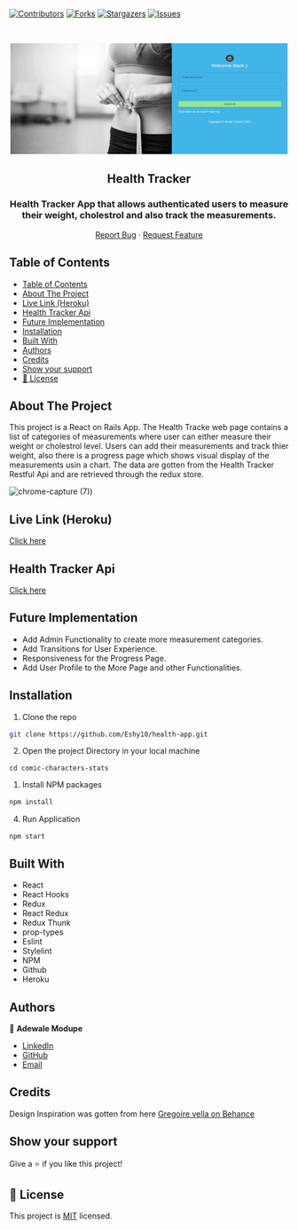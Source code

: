 [![Contributors][contributors-shield]][contributors-url]
[![Forks][forks-shield]][forks-url]
[![Stargazers][stars-shield]][stars-url]
[![Issues][issues-shield]][issues-url]

<!-- PROJECT LOGO -->

<br />
<p align="center">
   <a href="https://github.com/Eshy10/Eshy10/health-app">
    <p align="center"> <img src="./public/tracker-img.png" alt="React-logo" width="500" height="200"> </p>
  </a>
  <h2 align="center">Health Tracker</h2>
  <h3 align="center">Health Tracker App that allows authenticated users to measure their weight, cholestrol and also track the measurements.
</h3>

  <p align="center">
    <a href="https://github.com/Eshy10/Eshy10/health-app/issues">Report Bug</a>
    · 
    <a href="https://github.com/Eshy10/Eshy10/health-app/issues">Request Feature</a>
  </p>
</p>

<!-- TABLE OF CONTENTS -->
## Table of Contents

- [Table of Contents](#table-of-contents)
- [About The Project](#about-the-project)
- [Live Link (Heroku)](#live-link-heroku)
- [Health Tracker Api](#health-tracker-api)
- [Future Implementation](#future-implementation)
- [Installation](#installation)
- [Built With](#built-with)
- [Authors](#authors)
- [Credits](#credits)
- [Show your support](#show-your-support)
- [📝 License](#-license)

<!-- ABOUT THE PROJECT -->
## About The Project

This project is a React on Rails App. The Health Tracke web page contains a list of categories of measurements where user can either measure their weight or cholestrol level. Users can add their measurements and track thier weight, also there is a progress page which shows visual display of the measurements usin a chart. The data are gotten from the Health Tracker Restful Api and are retrieved through the redux store.

![chrome-capture (7)](https://user-images.githubusercontent.com/52670459/95810459-ece0ff80-0d08-11eb-87c1-b362eb2e35cf.gif))

<!-- Live Link (Heroku) -->

## Live Link (Heroku)

[Click here](  https://healttrackx.herokuapp.com/)

<!-- Resource -->

## Health Tracker Api
[Click here]( https://github.com/Eshy10/health-app-api)

<!-- Future Implemetation -->

## Future Implementation
- Add Admin Functionality to create more measurement categories.
- Add Transitions for User Experience.
- Responsiveness for the Progress Page.
- Add User Profile to the More Page and other Functionalities.

<!-- INSTALLATION -->

## Installation

1. Clone the repo
```sh
git clone https://github.com/Eshy10/health-app.git
```
2. Open the project Directory in your local machine
```
cd comic-characters-stats
```
1. Install NPM packages
```sh
npm install
```
4. Run Application
```JS
npm start
```
<!-- BUILD WITH -->

## Built With

- React
- React Hooks
- Redux
- React Redux
- Redux Thunk
- prop-types
- Eslint
- Stylelint
- NPM
- Github
- Heroku

<!-- CONTACT -->
## Authors

👤 **Adewale Modupe** 
    
- [LinkedIn](https://www.linkedin.com/in/adewale-adeshola/)
- [GitHub](https://github.com/Eshy10)
- [Email](adewalebose15@gmail.com)

## Credits
Design Inspiration was gotten from here [ Gregoire vella on Behance ]( https://www.behance.net/gregoirevella)

## Show your support

Give a ⭐️ if you like this project!

<!-- MARKDOWN LINKS & IMAGES -->
<!-- https://www.markdownguide.org/basic-syntax/#reference-style-links -->
[contributors-shield]: https://img.shields.io/github/contributors/Eshy10/health-app.svg?style=flat-square
[contributors-url]: https://github.com/Eshy10/health-app/graphs/contributors
[forks-shield]: https://img.shields.io/github/forks/Eshy10/health-app.svg?style=flat-square
[forks-url]: https://github.com/Eshy10/health-app/network/members
[stars-shield]: https://img.shields.io/github/stars/Eshy10/health-app.svg?style=flat-square
[stars-url]: https://github.com/Eshy10/health-app/stargazers
[issues-shield]: https://img.shields.io/github/issues/Eshy10/health-app.svg?style=flat-square
[issues-url]: https://github.com/health-app/issues

## 📝 License

This project is [MIT](https://opensource.org/licenses/MIT) licensed.
